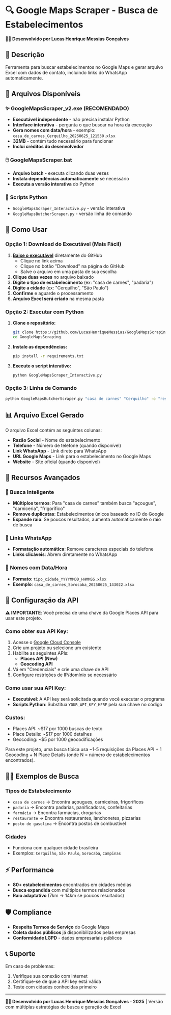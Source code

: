 # 🔍 Google Maps Scraper - Busca de Estabelecimentos

**👨‍💻 Desenvolvido por Lucas Henrique Messias Gonçalves**

## 📖 Descrição
Ferramenta para buscar estabelecimentos no Google Maps e gerar arquivo Excel com dados de contato, incluindo links do WhatsApp automaticamente.

## 📁 Arquivos Disponíveis

### ✨ **GoogleMapsScraper_v2.exe** (RECOMENDADO)
- **Executável independente** - não precisa instalar Python
- **Interface interativa** - pergunta o que buscar na hora da execução
- **Gera nomes com data/hora** - exemplo: `casa_de_carnes_Cerquilho_20250625_121530.xlsx`
- **32MB** - contém tudo necessário para funcionar
- **Inclui créditos do desenvolvedor**

### 🖱️ **GoogleMapsScraper.bat** 
- **Arquivo batch** - executa clicando duas vezes
- **Instala dependências automaticamente** se necessário
- **Executa a versão interativa** do Python

### 🐍 **Scripts Python**
- `GoogleMapsScraper_Interactive.py` - versão interativa
- `GoogleMapsButcherScraper.py` - versão linha de comando

## 🚀 Como Usar

### Opção 1: Download do Executável (Mais Fácil)
1. **[Baixe o executável](https://github.com/LucasHenriqueMessias/GoogleMapsScraping/blob/main/dist/GoogleMapsScraper_v2.exe)** diretamente do GitHub
   - Clique no link acima
   - Clique no botão "Download" na página do GitHub
   - Salve o arquivo em uma pasta de sua escolha
2. **Clique duas vezes** no arquivo baixado
3. **Digite o tipo de estabelecimento** (ex: "casa de carnes", "padaria")
4. **Digite a cidade** (ex: "Cerquilho", "São Paulo")
5. **Confirme** e aguarde o processamento
6. **Arquivo Excel será criado** na mesma pasta

### Opção 2: Executar com Python
1. **Clone o repositório:**
   ```bash
   git clone https://github.com/LucasHenriqueMessias/GoogleMapsScraping.git
   cd GoogleMapsScraping
   ```

2. **Instale as dependências:**
   ```bash
   pip install -r requirements.txt
   ```

3. **Execute o script interativo:**
   ```bash
   python GoogleMapsScraper_Interactive.py
   ```

### Opção 3: Linha de Comando
```bash
python GoogleMapsButcherScraper.py "casa de carnes" "Cerquilho" -o "resultado.xlsx"
```

## 📊 Arquivo Excel Gerado

O arquivo Excel contém as seguintes colunas:
- **Razão Social** - Nome do estabelecimento
- **Telefone** - Número de telefone (quando disponível)
- **Link WhatsApp** - Link direto para WhatsApp
- **URL Google Maps** - Link para o estabelecimento no Google Maps
- **Website** - Site oficial (quando disponível)

## 🔧 Recursos Avançados

### 🎯 Busca Inteligente
- **Múltiplos termos**: Para "casa de carnes" também busca "açougue", "carniceria", "frigorífico"
- **Remove duplicatas**: Estabelecimentos únicos baseado no ID do Google
- **Expande raio**: Se poucos resultados, aumenta automaticamente o raio de busca

### 📱 Links WhatsApp
- **Formatação automática**: Remove caracteres especiais do telefone
- **Links clicáveis**: Abrem diretamente no WhatsApp

### 📅 Nomes com Data/Hora
- **Formato**: `tipo_cidade_YYYYMMDD_HHMMSS.xlsx`
- **Exemplo**: `casa_de_carnes_Sorocaba_20250625_143022.xlsx`

## 🔑 Configuração da API

⚠️ **IMPORTANTE**: Você precisa de uma chave da Google Places API para usar este projeto.

### Como obter sua API Key:

1. Acesse o [Google Cloud Console](https://console.cloud.google.com/)
2. Crie um projeto ou selecione um existente
3. Habilite as seguintes APIs:
   - **Places API (New)**
   - **Geocoding API**
4. Vá em "Credenciais" e crie uma chave de API
5. Configure restrições de IP/domínio se necessário

### Como usar sua API Key:

- **Executável**: A API key será solicitada quando você executar o programa
- **Scripts Python**: Substitua `YOUR_API_KEY_HERE` pela sua chave no código

### Custos:
- Places API: ~$17 por 1000 buscas de texto
- Place Details: ~$17 por 1000 detalhes
- Geocoding: ~$5 por 1000 geocodificações

Para este projeto, uma busca típica usa ~1-5 requisições da Places API + 1 Geocoding + N Place Details (onde N = número de estabelecimentos encontrados).

## 🏃‍♂️ Exemplos de Busca

### Tipos de Estabelecimento
- `casa de carnes` → Encontra açougues, carniceiras, frigoríficos
- `padaria` → Encontra padarias, panificadoras, confeitarias
- `farmácia` → Encontra farmácias, drogarias
- `restaurante` → Encontra restaurantes, lanchonetes, pizzarias
- `posto de gasolina` → Encontra postos de combustível

### Cidades
- Funciona com qualquer cidade brasileira
- Exemplos: `Cerquilho`, `São Paulo`, `Sorocaba`, `Campinas`

## ⚡ Performance
- **80+ estabelecimentos** encontrados em cidades médias
- **Busca expandida** com múltiplos termos relacionados
- **Raio adaptativo** (7km → 14km se poucos resultados)

## 🛡️ Compliance
- **Respeita Termos de Serviço** do Google Maps
- **Coleta dados públicos** já disponibilizados pelas empresas
- **Conformidade LGPD** - dados empresariais públicos

## 📞 Suporte
Em caso de problemas:
1. Verifique sua conexão com internet
2. Certifique-se de que a API key está válida
3. Teste com cidades conhecidas primeiro

---
**👨‍💻 Desenvolvido por Lucas Henrique Messias Gonçalves - 2025** | Versão com múltiplas estratégias de busca e geração de Excel

